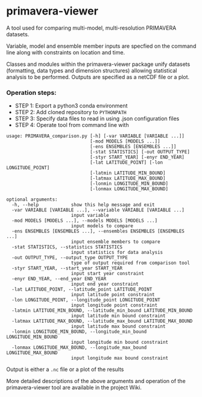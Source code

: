 # primavera-viewer
A tool used for comparing multi-model, multi-resolution PRIMAVERA datasets. 

Variable, model and ensemble member inputs are specfied on the command line along with constraints on location and time. 

Classes and modules within the primavera-viewer package unify datasets (formatting, data types and dimension structures) allowing statistical analysis to be performed. Outputs are specified as a netCDF file or a plot.

### Operation steps:
* STEP 1: Export a python3 conda environment
* STEP 2: Add cloned repository to `PYTHONPATH`
* STEP 3: Specify data files to read in using .json configuration files
* STEP 4: Operate tool from command line with 
```
usage: PRIMAVERA_comparison.py [-h] [-var VARIABLE [VARIABLE ...]]
                               [-mod MODELS [MODELS ...]]
                               [-ens ENSEMBLES [ENSEMBLES ...]]
                               [-stat STATISTICS] [-out OUTPUT_TYPE]
                               [-styr START_YEAR] [-enyr END_YEAR]
                               [-lat LATITUDE_POINT] [-lon LONGITUDE_POINT]
                               [-latmin LATITUDE_MIN_BOUND]
                               [-latmax LATITUDE_MAX_BOUND]
                               [-lonmin LONGITUDE_MIN_BOUND]
                               [-lonmax LONGITUDE_MAX_BOUND]

optional arguments:
  -h, --help            show this help message and exit
  -var VARIABLE [VARIABLE ...], --variable VARIABLE [VARIABLE ...]
                        input variable
  -mod MODELS [MODELS ...], --models MODELS [MODELS ...]
                        input models to compare
  -ens ENSEMBLES [ENSEMBLES ...], --ensembles ENSEMBLES [ENSEMBLES ...]
                        input ensemble members to compare
  -stat STATISTICS, --statistics STATISTICS
                        input statistics for data analysis
  -out OUTPUT_TYPE, --output_type OUTPUT_TYPE
                        type of output required from comparison tool
  -styr START_YEAR, --start_year START_YEAR
                        input start year constraint
  -enyr END_YEAR, --end_year END_YEAR
                        input end year constraint
  -lat LATITUDE_POINT, --latitude_point LATITUDE_POINT
                        input latitude point constraint
  -lon LONGITUDE_POINT, --longitude_point LONGITUDE_POINT
                        input longitude point constraint
  -latmin LATITUDE_MIN_BOUND, --latitude_min_bound LATITUDE_MIN_BOUND
                        input latitude min bound constraint
  -latmax LATITUDE_MAX_BOUND, --latitude_max_bound LATITUDE_MAX_BOUND
                        input latitude max bound constraint
  -lonmin LONGITUDE_MIN_BOUND, --longitude_min_bound LONGITUDE_MIN_BOUND
                        input longitude min bound constraint
  -lonmax LONGITUDE_MAX_BOUND, --longitude_max_bound LONGITUDE_MAX_BOUND
                        input longitude max bound constraint
```
Output is either a `.nc` file or a plot of the results

More detailed descriptions of the above arguments and operation of the primavera-viewer tool are available in the project Wiki.
